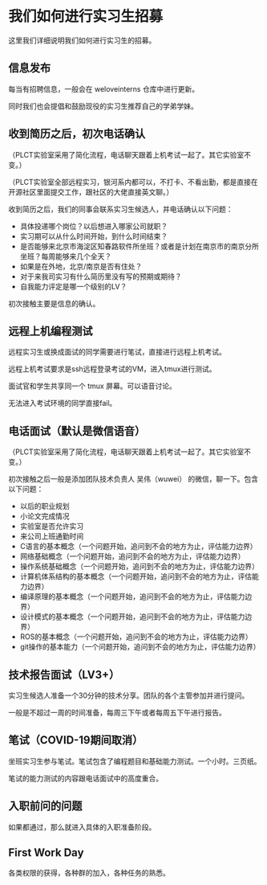 # 我们如何进行实习生招募

这里我们详细说明我们如何进行实习生的招募。

## 信息发布

每当有招聘信息，一般会在 weloveinterns 仓库中进行更新。

同时我们也会提倡和鼓励现役的实习生推荐自己的学弟学妹。

## 收到简历之后，初次电话确认

（PLCT实验室采用了简化流程，电话聊天跟着上机考试一起了。其它实验室不变。）

（PLCT实验室全部远程实习，银河系内都可以，不打卡、不看出勤，都是直接在开源社区里面提交工作，跟社区的大佬直接英文聊。）

收到简历之后，我们的同事会联系实习生候选人，并电话确认以下问题：

- 具体投递哪个岗位？以后想进入哪家公司就职？
- 实习期可以从什么时间开始，到什么时间结束？
- 是否能够来北京市海淀区知春路软件所坐班？或者是计划在南京市的南京分所坐班？每周能够来几个全天？
- 如果是在外地，北京/南京是否有住处？
- 对于来我司实习有什么简历里没有写的预期或期待？
- 自我能力评定是哪一个级别的LV？

初次接触主要是信息的确认。

## 远程上机编程测试

远程实习生或换成面试的同学需要进行笔试，直接进行远程上机考试。

远程上机考试要求是ssh远程登录考试的VM，进入tmux进行测试。

面试官和学生共享同一个 tmux 屏幕。可以语音讨论。

无法进入考试环境的同学直接fail。

## 电话面试（默认是微信语音）

（PLCT实验室采用了简化流程，电话聊天跟着上机考试一起了。其它实验室不变。）

初次接触之后一般是添加团队技术负责人 吴伟（wuwei） 的微信，聊一下。包含以下问题：

* 以后的职业规划
* 小论文完成情况
* 实验室是否允许实习
* 来公司上班通勤时间
* C语言的基本概念（一个问题开始，追问到不会的地方为止，评估能力边界）
* 网络基础概念（一个问题开始，追问到不会的地方为止，评估能力边界）
* 操作系统基础概念（一个问题开始，追问到不会的地方为止，评估能力边界）
* 计算机体系结构的基本概念（一个问题开始，追问到不会的地方为止，评估能力边界）
* 编译原理的基本概念（一个问题开始，追问到不会的地方为止，评估能力边界）
* 设计模式的基本概念（一个问题开始，追问到不会的地方为止，评估能力边界）
* ROS的基本概念（一个问题开始，追问到不会的地方为止，评估能力边界）
* git操作的基本能力（一个问题开始，追问到不会的地方为止，评估能力边界）

## 技术报告面试（LV3+）

实习生候选人准备一个30分钟的技术分享。团队的各个主管参加并进行提问。

一般是不超过一周的时间准备，每周三下午或者每周五下午进行报告。

## 笔试（COVID-19期间取消）

坐班实习生参与笔试。笔试包含了编程题目和基础能力测试。一个小时。三页纸。

笔试的能力测试的内容跟电话面试中的高度重合。


## 入职前问的问题

如果都通过，那么就进入具体的入职准备阶段。

## First Work Day

各类权限的获得，各种群的加入，各种任务的熟悉。
